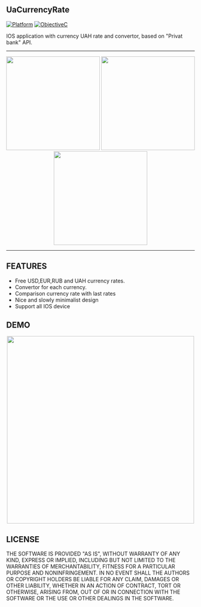 ## UaCurrencyRate

[![Platform](https://img.shields.io/badge/platform-ios-blue.svg?style=flat
)](https://developer.apple.com/iphone/index.action)
[![ObjectiveC](https://img.shields.io/badge/Objective--C-2.0-blue.svg)](https://developer.apple.com/library/content/documentation/Cocoa/Conceptual/ProgrammingWithObjectiveC/Introduction/Introduction.html) 

IOS application with currency UAH rate and convertor, based on "Privat bank" API.

---

<p align="center">
<img src="https://pp.userapi.com/c837434/v837434677/2d0ef/ly1dp6Emzcs.jpg" width="250">
<img src="https://pp.userapi.com/c837434/v837434677/2d0f9/z8wZk9nFSoQ.jpg" width="250">
<img src="https://pp.userapi.com/c837434/v837434677/2d103/6xOGskmH3Bs.jpg" width="250">
</p>

---

## FEATURES

- Free USD,EUR,RUB and UAH currency rates.
- Convertor for each currency.
- Comparison currency rate with last rates
- Nice and slowly minimalist design
- Support all IOS device

## DEMO
<p align="center">
<img src="https://media.giphy.com/media/xUPGcAQSS8zYtwvgwo/giphy.gif" height="500" />
</p>

## LICENSE

THE SOFTWARE IS PROVIDED "AS IS", WITHOUT WARRANTY OF ANY KIND, EXPRESS OR
IMPLIED, INCLUDING BUT NOT LIMITED TO THE WARRANTIES OF MERCHANTABILITY,
FITNESS FOR A PARTICULAR PURPOSE AND NONINFRINGEMENT. IN NO EVENT SHALL THE
AUTHORS OR COPYRIGHT HOLDERS BE LIABLE FOR ANY CLAIM, DAMAGES OR OTHER
LIABILITY, WHETHER IN AN ACTION OF CONTRACT, TORT OR OTHERWISE, ARISING FROM,
OUT OF OR IN CONNECTION WITH THE SOFTWARE OR THE USE OR OTHER DEALINGS IN
THE SOFTWARE.
